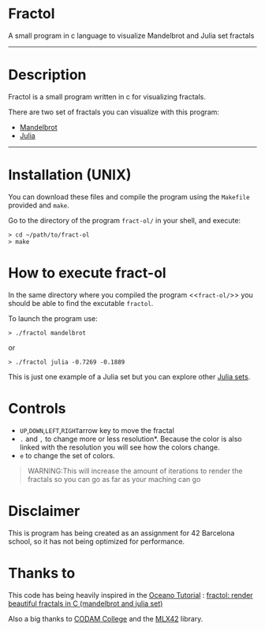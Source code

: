 # Fractol
A small program in c language to visualize Mandelbrot and Julia set fractals

---
# Description
Fractol is a small program written in c for visualizing fractals.

There are two set of fractals you can visualize with this program:
* [Mandelbrot](https://en.wikipedia.org/wiki/Mandelbrot_set)
* [Julia](https://en.wikipedia.org/wiki/Julia_set)

---
# Installation (UNIX)
You can download these files and compile the program using the `Makefile` provided and `make`.

Go to the directory of the program `fract-ol/` in your shell, and execute:

```shell
> cd ~/path/to/fract-ol
> make
```

# How to execute fract-ol
In the same directory where you compiled the program <<`fract-ol/`>> you should be able to find the excutable `fractol`.

To launch the program use:
```shell
> ./fractol mandelbrot
```
or
```shell
> ./fractol julia -0.7269 -0.1889
```
This is just one example of a Julia set but you can explore other [Julia sets](https://en.wikipedia.org/wiki/Julia_set#Examples).

# Controls

* `UP`,`DOWN`,`LEFT`,`RIGHT`arrow key to move the fractal
* `.` and `,` to change more or less resolution*. Because the color is also linked with the resolution you will see how the colors change. 
* `e` to change the set of colors.


> WARNING:This will increase the amount of iterations to render the fractals so you can go as far as your maching can go

# Disclaimer

This is program has being created as an assignment for 42 Barcelona school, so it has not being optimized for performance.

# Thanks to
This code has being heavily inspired in the [Oceano Tutorial](https://www.youtube.com/@onaecO) : [fractol: render beautiful fractals in C (mandelbrot and julia set)](https://www.youtube.com/watch?v=ANLW1zYbLcs&t=6806s&ab_channel=Oceano)

Also a big thanks to [CODAM College](https://github.com/codam-coding-college) and the [MLX42](https://github.com/codam-coding-college/MLX42/tree/master) library.


